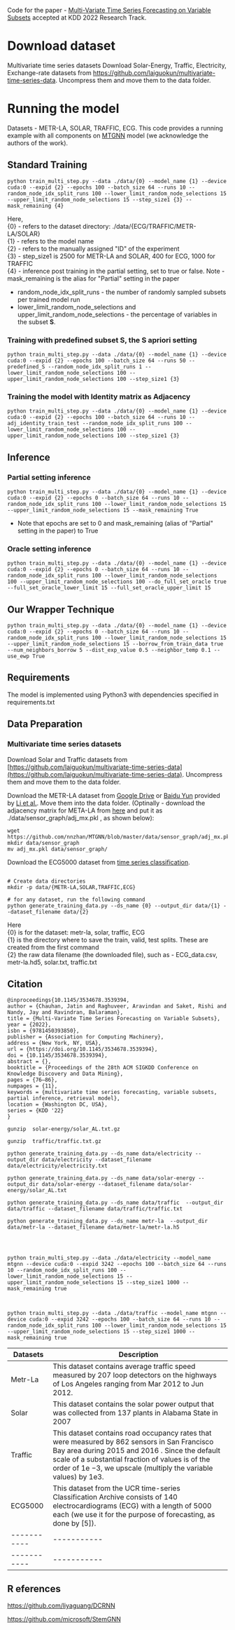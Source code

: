 Code for the paper - [Multi-Variate Time Series Forecasting on Variable Subsets]() accepted at KDD 2022 Research Track.


# Download dataset 
Multivariate time series datasets
Download Solar-Energy, Traffic, Electricity, Exchange-rate datasets from https://github.com/laiguokun/multivariate-time-series-data. Uncompress them and move them to the data folder.

# Running the model

Datasets - METR-LA, SOLAR, TRAFFIC, ECG. This code provides a running example with all components on [MTGNN](https://github.com/nnzhan/MTGNN) model (we acknowledge the authors of the work).

## Standard Training
```
python train_multi_step.py --data ./data/{0} --model_name {1} --device cuda:0 --expid {2} --epochs 100 --batch_size 64 --runs 10 --random_node_idx_split_runs 100 --lower_limit_random_node_selections 15 --upper_limit_random_node_selections 15 --step_size1 {3} --mask_remaining {4}
```
Here, <br />
{0} - refers to the dataset directory: ./data/{ECG/TRAFFIC/METR-LA/SOLAR} <br />
{1} - refers to the model name <br />
{2} - refers to the manually assigned "ID" of the experiment  <br />
{3} - step_size1 is 2500 for METR-LA and SOLAR, 400 for ECG, 1000 for TRAFFIC <br />
{4} - inference post training in the partial setting, set to true or false. Note - mask_remaining is the alias for "Partial" setting in the paper
* random_node_idx_split_runs - the number of randomly sampled subsets per trained model run
* lower_limit_random_node_selections and upper_limit_random_node_selections - the percentage of variables in the subset **S**.


### Training with predefined subset S, the S apriori setting
```
python train_multi_step.py --data ./data/{0} --model_name {1} --device cuda:0 --expid {2} --epochs 100 --batch_size 64 --runs 50 --predefined_S --random_node_idx_split_runs 1 --lower_limit_random_node_selections 100 --upper_limit_random_node_selections 100 --step_size1 {3}
```


### Training the model with Identity matrix as Adjacency
```
python train_multi_step.py --data ./data/{0} --model_name {1} --device cuda:0 --expid {2} --epochs 100 --batch_size 64 --runs 10 --adj_identity_train_test --random_node_idx_split_runs 100 --lower_limit_random_node_selections 100 --upper_limit_random_node_selections 100 --step_size1 {3}
```


## Inference

### Partial setting inference
```
python train_multi_step.py --data ./data/{0} --model_name {1} --device cuda:0 --expid {2} --epochs 0 --batch_size 64 --runs 10 --random_node_idx_split_runs 100 --lower_limit_random_node_selections 15 --upper_limit_random_node_selections 15 --mask_remaining True
```
* Note that epochs are set to 0 and mask_remaining (alias of "Partial" setting in the paper) to True


### Oracle setting inference
```
python train_multi_step.py --data ./data/{0} --model_name {1} --device cuda:0 --expid {2} --epochs 0 --batch_size 64 --runs 10 --random_node_idx_split_runs 100 --lower_limit_random_node_selections 100 --upper_limit_random_node_selections 100 --do_full_set_oracle true --full_set_oracle_lower_limit 15 --full_set_oracle_upper_limit 15
```


## Our Wrapper Technique
```
python train_multi_step.py --data ./data/{0} --model_name {1} --device cuda:0 --expid {2} --epochs 0 --batch_size 64 --runs 10 --random_node_idx_split_runs 100 --lower_limit_random_node_selections 15 --upper_limit_random_node_selections 15 --borrow_from_train_data true --num_neighbors_borrow 5 --dist_exp_value 0.5 --neighbor_temp 0.1 --use_ewp True
```


## Requirements
The model is implemented using Python3 with dependencies specified in requirements.txt


## Data Preparation


### Multivariate time series datasets

Download Solar and Traffic datasets from [https://github.com/laiguokun/multivariate-time-series-data](https://github.com/laiguokun/multivariate-time-series-data). Uncompress them and move them to the data folder.

Download the METR-LA dataset from [Google Drive](https://drive.google.com/open?id=10FOTa6HXPqX8Pf5WRoRwcFnW9BrNZEIX) or [Baidu Yun](https://pan.baidu.com/s/14Yy9isAIZYdU__OYEQGa_g) provided by [Li et al.](https://github.com/liyaguang/DCRNN.git). Move them into the data folder. (Optinally - download the adjacency matrix for META-LA from [here](https://github.com/nnzhan/MTGNN/blob/master/data/sensor_graph/adj_mx.pkl) and put it as ./data/sensor_graph/adj_mx.pkl , as shown below):
```
wget https://github.com/nnzhan/MTGNN/blob/master/data/sensor_graph/adj_mx.pkl
mkdir data/sensor_graph
mv adj_mx.pkl data/sensor_graph/
```

Download the ECG5000 dataset from [time series classification](http://www.timeseriesclassification.com/description.php?Dataset=ECG5000).

```

# Create data directories
mkdir -p data/{METR-LA,SOLAR,TRAFFIC,ECG}

# for any dataset, run the following command
python generate_training_data.py --ds_name {0} --output_dir data/{1} --dataset_filename data/{2}
```
Here <br />
{0} is for the dataset: metr-la, solar, traffic, ECG <br />
{1} is the directory where to save the train, valid, test splits. These are created from the first command <br />
{2} the raw data filename (the downloaded file), such as - ECG_data.csv, metr-la.hd5, solar.txt, traffic.txt


## Citation

```
@inproceedings{10.1145/3534678.3539394,
author = {Chauhan, Jatin and Raghuveer, Aravindan and Saket, Rishi and Nandy, Jay and Ravindran, Balaraman},
title = {Multi-Variate Time Series Forecasting on Variable Subsets},
year = {2022},
isbn = {9781450393850},
publisher = {Association for Computing Machinery},
address = {New York, NY, USA},
url = {https://doi.org/10.1145/3534678.3539394},
doi = {10.1145/3534678.3539394},
abstract = {},
booktitle = {Proceedings of the 28th ACM SIGKDD Conference on Knowledge Discovery and Data Mining},
pages = {76–86},
numpages = {11},
keywords = {multivariate time series forecasting, variable subsets, partial inference, retrieval model},
location = {Washington DC, USA},
series = {KDD '22}
}
```

```
gunzip  solar-energy/solar_AL.txt.gz

gunzip  traffic/traffic.txt.gz 

python generate_training_data.py --ds_name data/electricity --output_dir data/electricity --dataset_filename data/electricity/electricity.txt 

python generate_training_data.py --ds_name data/solar-energy --output_dir data/solar-energy --dataset_filename data/solar-energy/solar_AL.txt

python generate_training_data.py --ds_name data/traffic  --output_dir data/traffic --dataset_filename data/traffic/traffic.txt

python generate_training_data.py --ds_name metr-la  --output_dir data/metr-la --dataset_filename data/metr-la/metr-la.h5




python train_multi_step.py --data ./data/electricity --model_name mtgnn --device cuda:0 --expid 3242 --epochs 100 --batch_size 64 --runs 10 --random_node_idx_split_runs 100 --lower_limit_random_node_selections 15 --upper_limit_random_node_selections 15 --step_size1 1000 --mask_remaining true



python train_multi_step.py --data ./data/traffic --model_name mtgnn --device cuda:0 --expid 3242 --epochs 100 --batch_size 64 --runs 10 --random_node_idx_split_runs 100 --lower_limit_random_node_selections 15 --upper_limit_random_node_selections 15 --step_size1 1000 --mask_remaining true
```

| Datasets    | Description |
| ----------- | ----------- |
| Metr-La   | This dataset contains average traffic speed measured by 207 loop detectors on the highways of Los Angeles ranging from Mar 2012 to Jun 2012.|
| Solar   |  This dataset contains the solar power output that was collected from 137 plants in Alabama State in 2007     |
| Traffic | This dataset contains road occupancy rates that were measured by 862 sensors in San Francisco Bay area during 2015 and 2016 . Since the default scale of a substantial fraction of values is of the order of 1e −3, we upscale (multiply the variable values) by 1e3. |
| ECG5000| This dataset from the UCR time-series Classification Archive consists of 140 electrocardiograms (ECG) with a length of 5000 each (we use it for the purpose of forecasting, as done by [5]). |
| ----------- | ----------- |
| ----------- | ----------- |




## R eferences
https://github.com/liyaguang/DCRNN 

https://github.com/microsoft/StemGNN 
